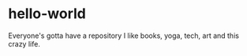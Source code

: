 # hello-world
Everyone's gotta have a repository
I like books, yoga, tech, art and this crazy life.
